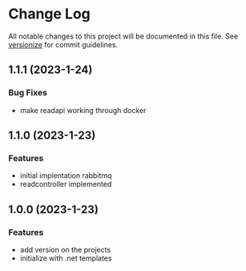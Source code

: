 # Change Log

All notable changes to this project will be documented in this file. See [versionize](https://github.com/versionize/versionize) for commit guidelines.

<a name="1.1.1"></a>
## 1.1.1 (2023-1-24)

### Bug Fixes

* make readapi working through docker

<a name="1.1.0"></a>
## 1.1.0 (2023-1-23)

### Features

* initial implentation rabbitmq
* readcontroller implemented

<a name="1.0.0"></a>
## 1.0.0 (2023-1-23)

### Features

* add version on the projects
* initialize with .net templates

